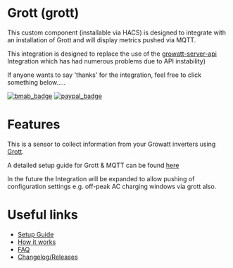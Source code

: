 # Grott (grott)
This custom component (installable via HACS) is designed to integrate with an installation of Grott and will display metrics pushed via MQTT.

This integration is designed to replace the use of the [growatt-server-api](https://github.com/muppet3000/homeassistant-growatt_server_api) Integration which has had numerous problems due to API instability)

If anyone wants to say 'thanks' for the integration, feel free to click something below..... 

[![bmab_badge](https://img.shields.io/badge/Buy_Me-A_Beer-FFDD00.svg?style=for-the-badge&logo=buymeacoffee)](https://www.buymeacoffee.com/muppet3000)
[![paypal_badge](https://img.shields.io/badge/PayPal-Beer_Fund-blue.svg?style=for-the-badge&logo=paypal)](https://www.paypal.com/paypalme/muppet3000)

# Features
This is a sensor to collect information from your Growatt inverters using [Grott](https://github.com/johanmeijer/grott).

A detailed setup guide for Grott & MQTT can be found [here](https://github.com/muppet3000/homeassistant-grott/blob/main/docs/prerequisites.md)

In the future the Integration will be expanded to allow pushing of configuration settings e.g. off-peak AC charging windows via grott also.

# Useful links
- [Setup Guide](https://github.com/muppet3000/homeassistant-grott/blob/main/docs/prerequisites.md)
- [How it works](https://github.com/muppet3000/homeassistant-grott/blob/main/docs/info/grott.md)
- [FAQ](https://github.com/muppet3000/homeassistant-grott/blob/main/docs/FAQ.md)
- [Changelog/Releases](https://github.com/muppet3000/homeassistant-grott/releases)
